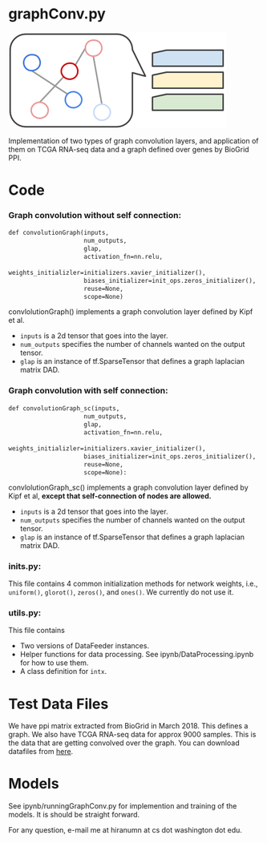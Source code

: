 # graphConv.py

![alt text](concept.png)

Implementation of two types of graph convolution layers, and application of them on TCGA RNA-seq data and a graph defined over genes by BioGrid PPI.

# Code
### Graph convolution without self connection:

```
def convolutionGraph(inputs,
                     num_outputs,
                     glap,
                     activation_fn=nn.relu,
                     weights_initializler=initializers.xavier_initializer(),
                     biases_initializer=init_ops.zeros_initializer(),
                     reuse=None,
                     scope=None)
```

convlolutionGraph() implements a graph convolution layer defined by Kipf et al.
- `inputs` is a 2d tensor that goes into the layer.
- `num_outputs` specifies the number of channels wanted on the output tensor.
- `glap` is an instance of tf.SparseTensor that defines a graph laplacian matrix DAD.

### Graph convolution with self connection:

```
def convolutionGraph_sc(inputs,
                     num_outputs,
                     glap,
                     activation_fn=nn.relu,
                     weights_initializler=initializers.xavier_initializer(),
                     biases_initializer=init_ops.zeros_initializer(),
                     reuse=None,
                     scope=None):
```

convlolutionGraph_sc() implements a graph convolution layer defined by Kipf et al, **except that self-connection of nodes are allowed.**
- `inputs` is a 2d tensor that goes into the layer.
- `num_outputs` specifies the number of channels wanted on the output tensor.
- `glap` is an instance of tf.SparseTensor that defines a graph laplacian matrix DAD.

### inits.py:
This file contains 4 common initialization methods for network weights, i.e., `uniform()`, `glorot()`, `zeros()`, and `ones()`.
We currently do not use it.

### utils.py:
This file contains
- Two versions of DataFeeder instances.
- Helper functions for data processing. See ipynb/DataProcessing.ipynb for how to use them.
- A class definition for `intx`.

# Test Data Files
We have ppi matrix extracted from BioGrid in March 2018. This defines a graph.
We also have TCGA RNA-seq data for approx 9000 samples. This is the data that are getting convolved over the graph.
You can download datafiles from [here](https://drive.google.com/drive/folders/1fwYmLZyH0yoVx40atSDIQ9yLjXIM3yH_?usp=sharing).

# Models
See ipynb/runningGraphConv.py for implemention and training of the models. It is should be straight forward.

For any question, e-mail me at hiranumn at cs dot washington dot edu.
